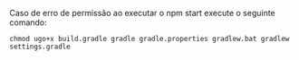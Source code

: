 Caso de erro de permissão ao executar o npm start execute o seguinte comando:

`chmod ugo+x build.gradle gradle gradle.properties gradlew.bat gradlew settings.gradle`